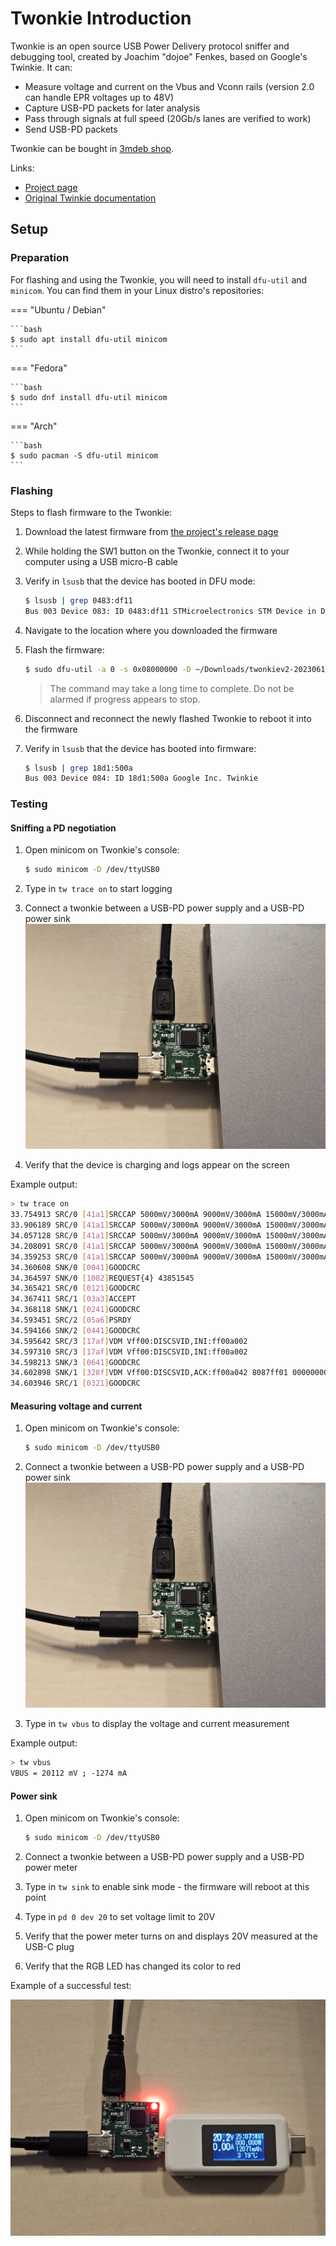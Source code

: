 # Twonkie Introduction

Twonkie is an open source USB Power Delivery protocol sniffer and debugging
tool, created by Joachim "dojoe" Fenkes, based on Google's Twinkie. It can:

- Measure voltage and current on the Vbus and Vconn rails (version 2.0 can
  handle EPR voltages up to 48V)
- Capture USB-PD packets for later analysis
- Pass through signals at full speed (20Gb/s lanes are verified to work)
- Send USB-PD packets

Twonkie can be bought in [3mdeb shop](https://shop.3mdeb.com/shop/open-source-hardware/twonkie-usb-c-sniffer/).

Links:

- [Project page](https://github.com/dojoe/Twonkie)
- [Original Twinkie documentation](https://www.chromium.org/chromium-os/twinkie/)

## Setup

### Preparation

For flashing and using the Twonkie, you will need to install `dfu-util` and
`minicom`. You can find them in your Linux distro's repositories:

=== "Ubuntu / Debian"

    ```bash
    $ sudo apt install dfu-util minicom
    ```

=== "Fedora"

    ```bash
    $ sudo dnf install dfu-util minicom
    ```

=== "Arch"

    ```bash
    $ sudo pacman -S dfu-util minicom
    ```

### Flashing

Steps to flash firmware to the Twonkie:

1. Download the latest firmware from [the project's release page](https://github.com/dojoe/Twonkie/releases)
1. While holding the SW1 button on the Twonkie, connect it to your computer using
   a USB micro-B cable
1. Verify in `lsusb` that the device has booted in DFU mode:

    ```bash
    $ lsusb | grep 0483:df11
    Bus 003 Device 083: ID 0483:df11 STMicroelectronics STM Device in DFU Mode
    ```

1. Navigate to the location where you downloaded the firmware
1. Flash the firmware:

    ```bash
    $ sudo dfu-util -a 0 -s 0x08000000 -D ~/Downloads/twonkiev2-20230611.bin
    ```

    > The command may take a long time to complete. Do not be alarmed if progress
    > appears to stop.
1. Disconnect and reconnect the newly flashed Twonkie to reboot it into the
   firmware
1. Verify in `lsusb` that the device has booted into firmware:

    ```bash
    $ lsusb | grep 18d1:500a
    Bus 003 Device 084: ID 18d1:500a Google Inc. Twinkie
    ```

### Testing

#### Sniffing a PD negotiation

1. Open minicom on Twonkie's console:

    ```bash
    $ sudo minicom -D /dev/ttyUSB0
    ```

1. Type in `tw trace on` to start logging
1. Connect a twonkie between a USB-PD power supply and a USB-PD power sink
![Twonkie connected between a laptop and PD charger](./../../images/twonkie_sniffing.jpg)
1. Verify that the device is charging and logs appear on the screen

Example output:

```bash
> tw trace on
33.754913 SRC/0 [41a1]SRCCAP 5000mV/3000mA 9000mV/3000mA 15000mV/3000mA 20000mV/3250mA
33.906189 SRC/0 [41a1]SRCCAP 5000mV/3000mA 9000mV/3000mA 15000mV/3000mA 20000mV/3250mA
34.057128 SRC/0 [41a1]SRCCAP 5000mV/3000mA 9000mV/3000mA 15000mV/3000mA 20000mV/3250mA
34.208091 SRC/0 [41a1]SRCCAP 5000mV/3000mA 9000mV/3000mA 15000mV/3000mA 20000mV/3250mA
34.359253 SRC/0 [41a1]SRCCAP 5000mV/3000mA 9000mV/3000mA 15000mV/3000mA 20000mV/3250mA
34.360608 SNK/0 [0041]GOODCRC
34.364597 SNK/0 [1082]REQUEST{4} 43851545
34.365421 SRC/0 [0121]GOODCRC
34.367411 SRC/1 [03a3]ACCEPT
34.368118 SNK/1 [0241]GOODCRC
34.593451 SRC/2 [05a6]PSRDY
34.594166 SNK/2 [0441]GOODCRC
34.595642 SRC/3 [17af]VDM Vff00:DISCSVID,INI:ff00a002
34.597310 SRC/3 [17af]VDM Vff00:DISCSVID,INI:ff00a002
34.598213 SNK/3 [0641]GOODCRC
34.602898 SNK/1 [328f]VDM Vff00:DISCSVID,ACK:ff00a042 8087ff01 00000000
34.603946 SRC/1 [0321]GOODCRC
```

#### Measuring voltage and current

1. Open minicom on Twonkie's console:

    ```bash
    $ sudo minicom -D /dev/ttyUSB0
    ```

1. Connect a twonkie between a USB-PD power supply and a USB-PD power sink
![Twonkie connected between a laptop and PD charger](./../../images/twonkie_sniffing.jpg)
1. Type in `tw vbus` to display the voltage and current measurement

Example output:

```bash
> tw vbus
VBUS = 20112 mV ; -1274 mA
```

#### Power sink

1. Open minicom on Twonkie's console:

    ```bash
    $ sudo minicom -D /dev/ttyUSB0
    ```

1. Connect a twonkie between a USB-PD power supply and a USB-PD power meter
1. Type in `tw sink` to enable sink mode - the firmware will reboot at this
   point
1. Type in `pd 0 dev 20` to set voltage limit to 20V
1. Verify that the power meter turns on and displays 20V measured at the USB-C
   plug
1. Verify that the RGB LED has changed its color to red

Example of a successful test:

![Twonkie connected between a power meter and PD charger](./../../images/twonkie_sinking.jpg)
